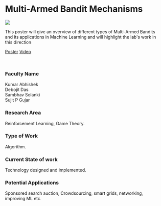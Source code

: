 # Multi-Armed Bandit Mechanisms

![](07.%20Multi-Armed%20Bandit%20Mechanisms.png)

This poster will give an overview of different types of Multi-Armed Bandits and its applications in Machine Learning and will highlight the lab's work in this direction

[Poster](07.%20Multi-Armed%20Bandit%20Mechanisms.pdf)
[Video](https://rndshowcase.iiit.ac.in/tto/TTO_website_data/Videos/164.mp4)

<br>


### Faculty Name

Kumar Abhishek<br>
Debojit Das<br>
Sambhav Solanki<br>
Sujit P Gujar


### Research Area

Reinforcement Learning, Game Theory.


### Type of Work

Algorithm.


### Current State of work

Technology designed and implemented.


### Potential Applications

Sponsored search auction, Crowdsourcing, smart grids, networking, improving ML etc.
